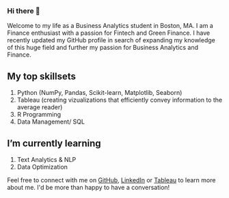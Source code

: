 ### Hi there 👋

Welcome to my life as a Business Analytics student in Boston, MA. I am a Finance enthusiast with a passion for Fintech and Green Finance.  I have recently updated my GitHub profile in search of expanding my knowledge of this huge field and further my passion for Business Analytics and Finance.


## My top skillsets
1. Python (NumPy, Pandas, Scikit-learn, Matplotlib, Seaborn)
2. Tableau (creating vizualizations that efficiently convey information to the average reader)
3.  R Programming
4.  Data Management/ SQL

## I’m currently learning
1. Text Analytics & NLP
2. Data Optimization

Feel free to connect with me on [GitHub](https://github.com/KatharinaBursy), [LinkedIn](https://www.linkedin.com/in/katharina-sabrina-bursy/) or [Tableau](https://public.tableau.com/app/profile/katharina.bursy#!/) to learn more about me. I'd be more than happy to have a conversation!


